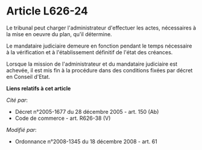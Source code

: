 # Article L626-24

Le tribunal peut charger l'administrateur d'effectuer les actes, nécessaires à la mise en oeuvre du plan, qu'il détermine.

Le mandataire judiciaire demeure en fonction pendant le temps nécessaire à la vérification et à l'établissement définitif de
l'état des créances.

Lorsque la mission de l'administrateur et du mandataire judiciaire est achevée, il est mis fin à la procédure dans des
conditions fixées par décret en Conseil d'Etat.

**Liens relatifs à cet article**

_Cité par_:

  - Décret n°2005-1677 du 28 décembre 2005 - art. 150 (Ab)
  - Code de commerce - art. R626-38 (V)

_Modifié par_:

  - Ordonnance n°2008-1345 du 18 décembre 2008 - art. 61
